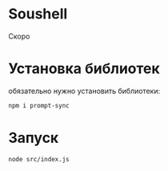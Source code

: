 # Soushell

Скоро

# Установка библиотек

обязательно нужно установить библиотеки:
```sh
npm i prompt-sync
```

# Запуск

```
node src/index.js
```
